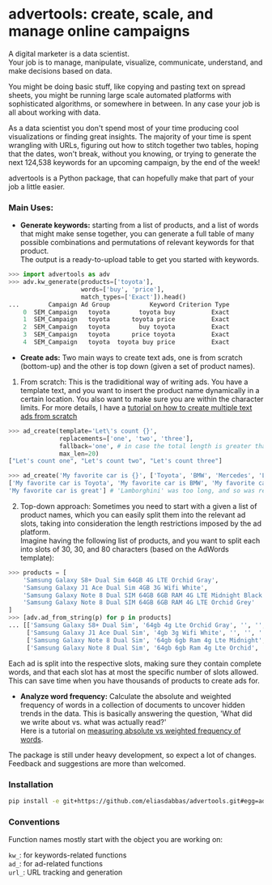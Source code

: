 # advertools: create, scale, and manage online campaigns


A digital marketer is a data scientist.  
Your job is to manage, manipulate, visualize, communicate, understand, and make
decisions based on data.  

You might be doing basic stuff, like copying and pasting text on spread sheets, 
you might be running large scale automated platforms with sophisticated 
algorithms, or somewhere in between. In any case your job is all about working
with data.  

As a data scientist you don't spend most of your time producing cool visualizations
or finding great insights. The majority of your time is spent wrangling with 
URLs, figuring out how to stitch together two tables, hoping that the dates, won't 
break, without you knowing, or trying to generate the next 124,538 keywords for 
an upcoming campaign, by the end of the week!  

advertools is a Python package, that can hopefully make that part of your job a 
little easier.  

### Main Uses: 

* **Generate keywords:** starting from a list of products, and a list of words that
might make sense together, you can generate a full table of many possible 
combinations and permutations of relevant keywords for that product.  
The output is a ready-to-upload table to get you started with keywords. 

```python
>>> import advertools as adv
>>> adv.kw_generate(products=['toyota'],
                    words=['buy', 'price'], 
                    match_types=['Exact']).head()
...        Campaign Ad Group           Keyword Criterion Type
    0  SEM_Campaign   toyota        toyota buy          Exact
    1  SEM_Campaign   toyota      toyota price          Exact
    2  SEM_Campaign   toyota        buy toyota          Exact
    3  SEM_Campaign   toyota      price toyota          Exact
    4  SEM_Campaign   toyota  toyota buy price          Exact
```

* **Create ads:** Two main ways to create text ads, one is from scratch (bottom-up) and the other is top down (given a set of product names). 

1. From scratch: This is the tradiditional way of writing ads. You have a template text, and you want to insert the product name dynamically in a certain location. You also want to make sure you are within the character limits. For more details, I have a [tutorial on how to create multiple text ads from scratch](https://nbviewer.jupyter.org/github/eliasdabbas/ad_create/blob/master/ad_create.ipynb)

```python
>>> ad_create(template='Let\'s count {}', 
              replacements=['one', 'two', 'three'], 
              fallback='one', # in case the total length is greater than max_len
              max_len=20)
["Let's count one", "Let's count two", "Let's count three"]

>>> ad_create('My favorite car is {}', ['Toyota', 'BMW', 'Mercedes', 'Lamborghini'], 'great', 28)
['My favorite car is Toyota', 'My favorite car is BMW', 'My favorite car is Mercedes', 
'My favorite car is great'] # 'Lamborghini' was too long, and so was replace by 'great'

```
2. Top-down approach: Sometimes you need to start with a given a list of product names, which you can easily split them into the relevant ad slots, taking into consideration the length restrictions 
imposed by the ad platform.  
Imagine having the following list of products, and you want to split each into
slots of 30, 30, and 80 characters (based on the AdWords template): 

```python
>>> products = [
    'Samsung Galaxy S8+ Dual Sim 64GB 4G LTE Orchid Gray',
    'Samsung Galaxy J1 Ace Dual Sim 4GB 3G Wifi White',
    'Samsung Galaxy Note 8 Dual SIM 64GB 6GB RAM 4G LTE Midnight Black',
    'Samsung Galaxy Note 8 Dual SIM 64GB 6GB RAM 4G LTE Orchid Grey'
]
>>> [adv.ad_from_string(p) for p in products]
... [['Samsung Galaxy S8+ Dual Sim', '64gb 4g Lte Orchid Gray', '', '', '', ''],
     ['Samsung Galaxy J1 Ace Dual Sim', '4gb 3g Wifi White', '', '', '', ''],
     ['Samsung Galaxy Note 8 Dual Sim', '64gb 6gb Ram 4g Lte Midnight', 'Black', '', '', ''],
     ['Samsung Galaxy Note 8 Dual Sim', '64gb 6gb Ram 4g Lte Orchid', 'Grey', '', '', '']]
```

Each ad is split into the respective slots, making sure they contain complete
words, and that each slot has at most the specific number of slots allowed.  
This can save time when you have thousands of products to create ads for.  

* **Analyze word frequency:** Calculate the absolute and weighted frequency of
words in a collection of documents to uncover hidden trends in the data. 
This is basically answering the question, 'What did we write about vs. what
was actually read?'  
Here is a tutorial on [measuring absolute vs weighted frequency of words](https://nbviewer.jupyter.org/github/eliasdabbas/word_frequency/blob/master/abs_weighted_frequency.ipynb).



The package is still under heavy development, so expect a lot of changes.  
Feedback and suggestions are more than welcomed.   



### Installation

```bash
pip install -e git+https://github.com/eliasdabbas/advertools.git#egg=advertools
```

### Conventions

Function names mostly start with the object you are working on: 

`kw_`: for keywords-related functions  
`ad_`: for ad-related functions  
`url_`: URL tracking and generation    


